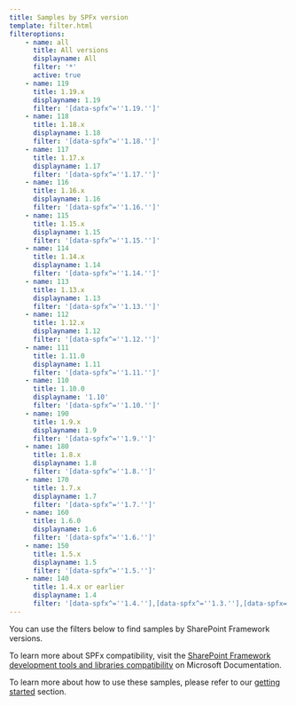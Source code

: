 ```yaml
---
title: Samples by SPFx version
template: filter.html
filteroptions:
    - name: all
      title: All versions
      displayname: All
      filter: '*'
      active: true
    - name: 119
      title: 1.19.x
      displayname: 1.19
      filter: '[data-spfx^=''1.19.'']'
    - name: 118
      title: 1.18.x
      displayname: 1.18
      filter: '[data-spfx^=''1.18.'']'
    - name: 117
      title: 1.17.x
      displayname: 1.17
      filter: '[data-spfx^=''1.17.'']'
    - name: 116
      title: 1.16.x
      displayname: 1.16
      filter: '[data-spfx^=''1.16.'']'
    - name: 115
      title: 1.15.x
      displayname: 1.15
      filter: '[data-spfx^=''1.15.'']'
    - name: 114
      title: 1.14.x
      displayname: 1.14
      filter: '[data-spfx^=''1.14.'']'
    - name: 113
      title: 1.13.x
      displayname: 1.13
      filter: '[data-spfx^=''1.13.'']'
    - name: 112
      title: 1.12.x
      displayname: 1.12
      filter: '[data-spfx^=''1.12.'']'
    - name: 111
      title: 1.11.0
      displayname: 1.11
      filter: '[data-spfx^=''1.11.'']'
    - name: 110
      title: 1.10.0
      displayname: '1.10'
      filter: '[data-spfx^=''1.10.'']'
    - name: 190
      title: 1.9.x
      displayname: 1.9
      filter: '[data-spfx^=''1.9.'']'
    - name: 180
      title: 1.8.x
      displayname: 1.8
      filter: '[data-spfx^=''1.8.'']'
    - name: 170
      title: 1.7.x
      displayname: 1.7
      filter: '[data-spfx^=''1.7.'']'
    - name: 160
      title: 1.6.0
      displayname: 1.6
      filter: '[data-spfx^=''1.6.'']'
    - name: 150
      title: 1.5.x
      displayname: 1.5
      filter: '[data-spfx^=''1.5.'']'
    - name: 140
      title: 1.4.x or earlier
      displayname: 1.4
      filter: '[data-spfx^=''1.4.''],[data-spfx^=''1.3.''],[data-spfx=''GA'']'
---
```


You can use the filters below to find samples by SharePoint Framework versions.

To learn more about SPFx compatibility, visit the [SharePoint Framework development tools and libraries compatibility](https://learn.microsoft.com/sharepoint/dev/spfx/compatibility) on Microsoft Documentation.

To learn more about how to use these samples, please refer to our [getting started](../gettingstarted/index.md) section.